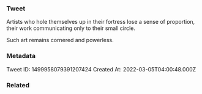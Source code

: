 ### Tweet
Artists who hole themselves up in their fortress lose a sense of proportion, their work communicating only to their small circle.

Such art remains cornered and powerless.

### Metadata
Tweet ID: 1499958079391207424
Created At: 2022-03-05T04:00:48.000Z

### Related

